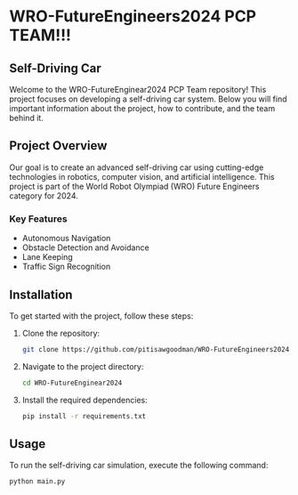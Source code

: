 # WRO-FutureEngineers2024 PCP TEAM!!!

## Self-Driving Car

Welcome to the WRO-FutureEnginear2024 PCP Team repository! This project focuses on developing a self-driving car system. Below you will find important information about the project, how to contribute, and the team behind it.

## Project Overview

Our goal is to create an advanced self-driving car using cutting-edge technologies in robotics, computer vision, and artificial intelligence. This project is part of the World Robot Olympiad (WRO) Future Engineers category for 2024.

### Key Features

- Autonomous Navigation
- Obstacle Detection and Avoidance
- Lane Keeping
- Traffic Sign Recognition

## Installation

To get started with the project, follow these steps:

1. Clone the repository:
    ```sh
    git clone https://github.com/pitisawgoodman/WRO-FutureEngineers2024.git
    ```
2. Navigate to the project directory:
    ```sh
    cd WRO-FutureEnginear2024
    ```
3. Install the required dependencies:
    ```sh
    pip install -r requirements.txt
    ```

## Usage

To run the self-driving car simulation, execute the following command:
```sh
python main.py
